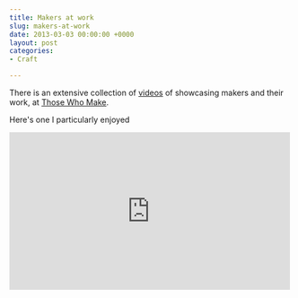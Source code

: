 ```yaml
---
title: Makers at work
slug: makers-at-work
date: 2013-03-03 00:00:00 +0000
layout: post
categories: 
- Craft

---
```

There is an extensive collection of [videos](http://thosewhomake.com/) of showcasing makers and their work, at [Those Who Make](http://thosewhomake.com/).

Here's one I particularly enjoyed
<div class="flex-video widescreen vimeo">
<iframe src="https://player.vimeo.com/video/85986330" width="500" height="281" frameborder="0" webkitallowfullscreen mozallowfullscreen allowfullscreen></iframe>
</div>
